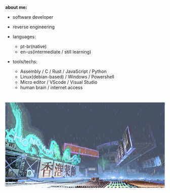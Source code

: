 **about me:**

  - software developer
  - reverse engineering
    
- languages:
  
    - pt-br(native)
    - en-us(intermediate / still learning)

- tools/techs:
  
  - Assembly / C / Rust / JavaScript / Python
  - Linux(debian-based) / Windows / Powershell
  - Micro editor / VScode / Visual Studio
  - human brain / internet access 

#
![sf3-yang-stage](sf3-3rd-strike-yang-stage-hongkong.gif)
#



